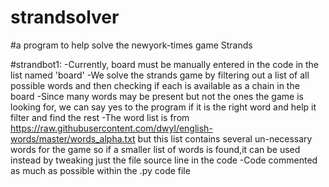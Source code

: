 # strandsolver
#a program to help solve the newyork-times game Strands

#strandbot1:
-Currently, board must be manually entered in the code in the list named 'board'
-We solve the strands game by filtering out a list of all possible words and then checking if each is available as a 
 chain in the board
-Since many words may be present but not the ones the game is looking for, we can say yes to the program if it is the 
 right word and help it filter and find the rest
-The word list is from https://raw.githubusercontent.com/dwyl/english-words/master/words_alpha.txt but this list 
 contains several un-necessary words for the game so if a smaller list of words is found,it can be used instead by 
 tweaking just the file source line in the code
-Code commented as much as possible within the .py code file
